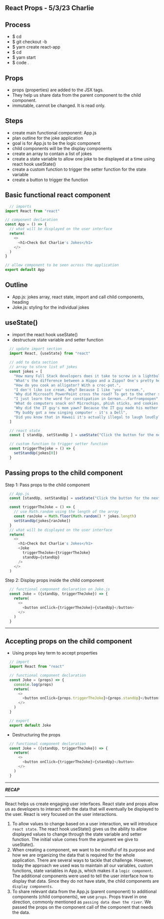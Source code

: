 ## React Props - 5/3/23 Charlie

## Process
- $ cd <github-repo>
- $ git checkout -b <branch-name>
- $ yarn create react-app <project-directory>
- $ cd <project-directory>
- $ yarn start
- $ code .


## Props
- props (properties) are added to the JSX tags. 
- They help us share data from the parent component to the child component.
- immutable, cannot be changed. It is read only.


## Steps
- create main functional component: App.js
- plan outline for the joke application
- goal is for App.js to be the logic component
- child components will be the display components
- create an array to contain a list of jokes
- create a state variable to allow one joke to be displayed at a time using react hook useState()
- create a custom function to trigger the setter function for the state variable
- create a button to trigger the function


## Basic functional react component
```js
  // imports
import React from "react"

// component declaration
const App = () => {
  // what will be displayed on the user interface
  return(
    <>
      <h1>Check Out Charlie's Jokes</h1>
    </>
  )
}

// allow component to be seen across the application
export default App
```


## Outline
- App.js: jokes array, react state, import and call child components, heading
- Joke.js: styling for the individual jokes


## useState()
- import the react hook useState()
- destructure state variable and setter function
```js
  // update import section
  import React, {useState} from "react"
  
  // add to data section
  // array to store list of jokes
  const jokes = [
    "How many Full Stack developers does it take to screw in a lightbulb? None, that's a hardware problem.",
    "What's the difference between a Hippo and a Zippo? One's pretty heavy, and the other's a little lighter.",
    "How do you cook an alligator? With a croc-pot.",
    "I don't like ice cream. Why? Because I like 'you' scream.",
    "Why did Microsoft PowerPoint cross the road? To get to the other slide!",
    "I just learn the word for constipation in German...Farfrompoopen",
    "What do computers snack on? Microchips, phish sticks, and cookies for a quick byte",
    "Why did the IT guy's mom yawn? Because the IT guy made his mother bored",
    "My buddy got a new singing computer - it's a Dell",
    "Did you know that in Hawaii it's actually illegal to laugh loudly? You have to keep it to a low Ha."
  ]

  // react state
  const [ standUp, setStandUp ] = useState("Click the button for the next joke")

  // custom function to trigger setter function
  const triggerThejoke = () => {
    setStandUp(jokes[0])
  }
```


## Passing props to the child component
Step 1: Pass props to the child component
```js
  // App.js 
  const [standUp, setStandUp] = useState("Click the button for the next joke")

  const triggerTheJoke = () => {
    // use Math.random using the length of the array
    const ranJoke = Math.floor(Math.random() * jokes.length)
    setStandUp(jokes[ranJoke])
  }
  // what will be displayed on the user interface
  return(
    <>
      <h1>Check Out Charlie's Jokes</h1>
      <Joke 
        triggerTheJoke={triggerTheJoke}
        standUp={standUp}
      />
    </>
  )
``` 
Step 2: Display props inside the child component 
```js
  // functional component declaration on Joke.js
  const Joke = ({standUp, triggerTheJoke}) => {
    return(
      <>
        <button onClick={triggerTheJoke}>{standUp}</button>
      </>
    )
  }
```

***
## Accepting props on the child component
- Using props key term to accept properties
```js
  // import
  import React from "react"

  // functional component declaration
  const Joke = (props) => {
    console.log(props)
    return(
      <>
        <button onClick={props.triggerTheJoke}>{props.standUp}</button>
      </>
    )
  }

  // export
  export default Joke
```

- Destructuring the props
```js
  // functional component declaration
  const Joke = ({standUp, triggerTheJoke}) => {
    return(
      <>
        <button onClick={triggerTheJoke}>{standUp}</button>
      </>
    )
  }
```

***
***RECAP***  
***
React helps us create engaging user interfaces. React state and props allow us as developers to interact with the data that will eventually be displayed to the user. React is very focused on the user interactions.  
1. To allow values to change based on a user interaction, we will introduce `react state`. The react hook useState() gives us the ability to allow displayed values to change through the state variable and setter function. The initial value comes from the argument we give to useState().
2. When creating a component, we want to be mindful of its purpose and how we are organizing the data that is required for the whole application. There are several ways to tackle that challenge. However, today the approach we used was to maintain all our variables, custom functions, state variables in App.js, which makes it a `logic component`. The additional components were used to tell the user interface how to display that data. Since they do not have state, the child components are `display components`.
3. To share relevant data from the App.js (parent component) to additional components (child components), we use `props`. Props travel in one direction, commonly mentioned as `passing data down the river`. We passed the props on the component call of the component that needs the data.
